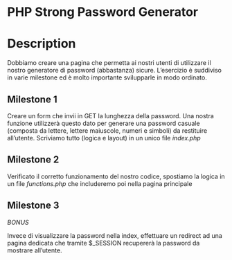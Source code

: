 PHP Strong Password Generator
===

# Description
Dobbiamo creare una pagina che permetta ai nostri utenti di utilizzare il nostro generatore di password (abbastanza) sicure.
L’esercizio è suddiviso in varie milestone ed è molto importante svilupparle in modo ordinato.

## Milestone 1

Creare un form che invii in GET la lunghezza della password. Una nostra funzione utilizzerà questo dato per generare una password casuale (composta da lettere, lettere maiuscole, numeri e simboli) da restituire all’utente.
Scriviamo tutto (logica e layout) in un unico file *index.php*

## Milestone 2

Verificato il corretto funzionamento del nostro codice, spostiamo la logica in un file *functions.php* che includeremo poi nella pagina principale

## Milestone 3
*BONUS*

Invece di visualizzare la password nella index, effettuare un redirect ad una pagina dedicata che tramite $_SESSION recupererà la password da mostrare all’utente.



